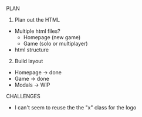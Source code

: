 PLAN

1. Plan out the HTML

- Multiple html files?
  - Homepage (new game)
  - Game (solo or multiplayer)
- html structure

2. Build layout

- Homepage -> done
- Game -> done
- Modals -> WIP

CHALLENGES

- I can't seem to reuse the the "x" class for the logo
